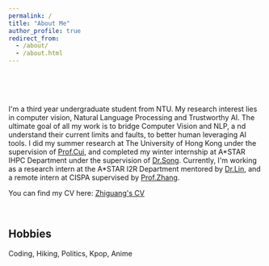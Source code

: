 ```yaml
---
permalink: /
title: "About Me"
author_profile: true
redirect_from: 
  - /about/
  - /about.html
---
```

<br>
<br>
<br>


I'm a third year undergraduate student from NTU. 
My research interest lies in computer vision, Natural Language Processing and Trustworthy AI. The ultimate goal of all my work is to bridge Computer Vision and NLP, a
nd understand their current limits and faults, to better human leveraging AI tools. 
I did my summer research at The University of Hong Kong under the supervision of [Prof.Cui](https://i.cs.hku.hk/~heming/), and completed my winter internship at A\*STAR IHPC Department under the supervision of [Dr.Song](https://sites.google.com/view/yutingsong/home). Currently, I'm working as a research intern at the A\*STAR I2R Department mentored by [Dr.Lin](https://thomaslin1990.github.io), and a remote intern at CISPA supervised by [Prof.Zhang](https://yangzhangalmo.github.io/).

You can find my CV here: [Zhiguang's CV](../assets/CV.pdf)


<br>

Hobbies
------


Coding, Hiking, Politics, Kpop, Anime

